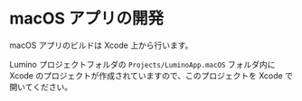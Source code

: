macOS アプリの開発
========

macOS アプリのビルドは Xcode 上から行います。

Lumino プロジェクトフォルダの `Projects/LuminoApp.macOS` フォルダ内に Xcode のプロジェクトが作成されていますので、このプロジェクトを Xcode で開いてください。

